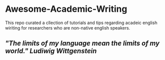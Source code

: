 # Awesome-Academic-Writing

This repo curated a cllection of tutorials and tips regarding acadeic english wiriting for researchers who are non-native english speakers.

***"The limits of my language mean the limits of my world."  Ludiwig Wittgenstein***
 --


 



